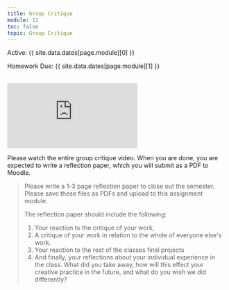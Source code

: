 ```yaml
---
title: Group Critique
module: 12
toc: false
topic: Group Critique
---
```




Active: {{ site.data.dates[page.module][0] }}

Homework Due: {{ site.data.dates[page.module][1] }}

<br />


<div class="embed-responsive embed-responsive-16by9"><iframe class="embed-responsive-item" src="https://www.youtube.com/embed/16JADX43gzk" frameborder="0" allow="accelerometer; autoplay; encrypted-media; gyroscope; picture-in-picture" allowfullscreen></iframe></div>

Please watch the entire group critique video. When you are done, you are expected to write a reflection paper, which you will submit as a PDF to Moodle.

> Please write a 1-3 page reflection paper to close out the semester. Please save these files as PDFs and upload to this assignment module.
>
> The reflection paper should include the following:
>
> 1. Your reaction to the critique of your work,
> 2. A critique of your work in relation to the whole of everyone else's work.
> 3. Your reaction to the rest of the classes final projects
> 4. And finally, your reflections about your individual experience in the class. What did you take away, how will this effect your creative practice in the future, and what do you wish we did differently?
